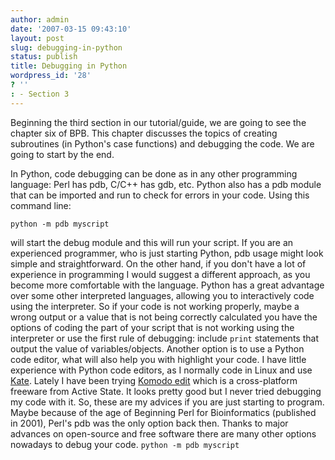 ```yaml
---
author: admin
date: '2007-03-15 09:43:10'
layout: post
slug: debugging-in-python
status: publish
title: Debugging in Python
wordpress_id: '28'
? ''
: - Section 3
---
```


Beginning the third section in our tutorial/guide, we are going to see
the chapter six of BPB. This chapter discusses the topics of creating
subroutines (in Python's case functions) and debugging the code. We are
going to start by the end. 

In Python, code debugging can be done as in
any other programming language: Perl has pdb, C/C++ has gdb, etc. Python
also has a pdb module that can be imported and run to check for errors
in your code. Using this command line: 

`python -m pdb myscript` 

will
start the debug module and this will run your script. If you are an
experienced programmer, who is just starting Python, pdb usage might
look simple and straightforward. On the other hand, if you don't have a
lot of experience in programming I would suggest a different approach,
as you become more comfortable with the language. Python has a great
advantage over some other interpreted languages, allowing you to
interactively code using the interpreter. So if your code is not working
properly, maybe a wrong output or a value that is not being correctly
calculated you have the options of coding the part of your script that
is not working using the interpreter or use the first rule of debugging:
include `print` statements that output the value of variables/objects.
Another option is to use a Python code editor, what will also help you
with highlight your code. I have little experience with Python code
editors, as I normally code in Linux and use
[Kate](http://kate-editor.org/). Lately I have been trying [Komodo edit](http://www.activestate.com/products/komodo_edit/) which is a
cross-platform freeware from Active State. It looks pretty good but I
never tried debugging my code with it. So, these are my advices if you
are just starting to program. Maybe because of the age of Beginning Perl
for Bioinformatics (published in 2001), Perl's pdb was the only option
back then. Thanks to major advances on open-source and free software
there are many other options nowadays to debug your code.
`python -m pdb myscript`
